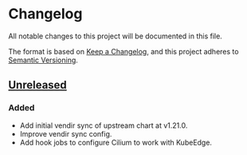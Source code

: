 # Changelog

All notable changes to this project will be documented in this file.

The format is based on [Keep a Changelog](https://keepachangelog.com/en/1.0.0/),
and this project adheres to [Semantic Versioning](https://semver.org/spec/v2.0.0.html).

## [Unreleased]

### Added

- Add initial vendir sync of upstream chart at v1.21.0.
- Improve vendir sync config.
- Add hook jobs to configure Cilium to work with KubeEdge.

[Unreleased]: https://github.com/giantswarm/kubeedge-cloudcore-app/tree/main
